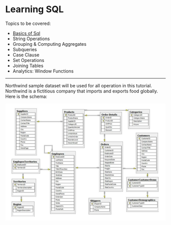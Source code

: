 # Learning SQL

Topics to be covered:

- [Basics of Sql]()
- String Operations
- Grouping & Computing Aggregates
- Subqueries
- Case Clause
- Set Operations
- Joining Tables
- Analytics: Window Functions

---

Northwind sample dataset will be used for all operation in this tutorial. Northwind is a fictitious company that imports and exports food globally. Here is the schema:

![alt text](northwind.png "Title")

